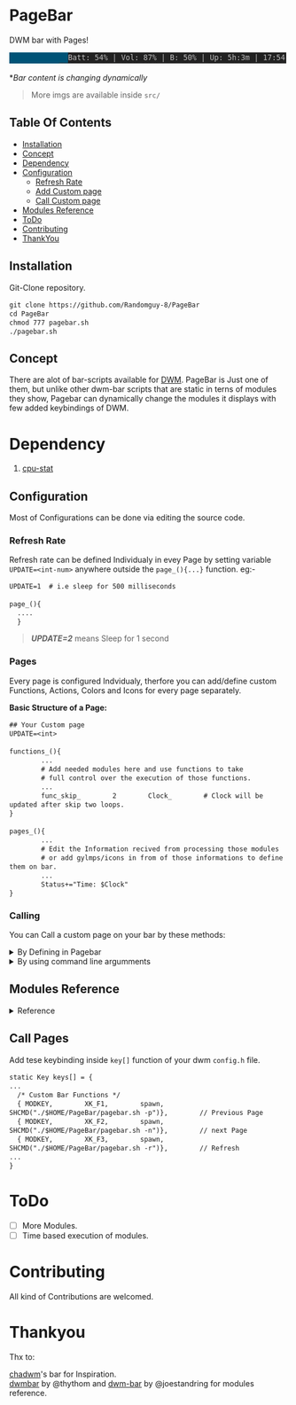 # PageBar
DWM bar with Pages!

<img src="https://github.com/Randomguy-8/PageBar/blob/main/src/pagebar.gif">

**Bar content is changing dynamically*

>More imgs are available inside ```src/```

## Table Of Contents
- [Installation](#installation)
- [Concept](#concept)
- [Dependency](#dependency)
- [Configuration](#configuration)
  - [Refresh Rate](#refresh-rate)
  - [Add Custom page](#pages)
  - [Call Custom page](#calling)
- [Modules Reference](#modules-reference)
- [ToDo](#todo)
- [Contributing](#contributing)
- [ThankYou](#thankyou)


## Installation
Git-Clone repository.

```
git clone https://github.com/Randomguy-8/PageBar
cd PageBar
chmod 777 pagebar.sh
./pagebar.sh
```

## Concept
There are alot of bar-scripts available for [DWM](dwm.suckless.org/). PageBar is Just one of them, but unlike other dwm-bar scripts that are static in terns of modules they show, Pagebar can dynamically change the modules it displays with few added keybindings of DWM.

# Dependency
1) [cpu-stat](https://github.com/vivaladav/cpu-stat)  

## Configuration
Most of Configurations can be done via editing the source code.<br>

### Refresh Rate
Refresh rate can be defined Individualy in evey Page by setting variable `UPDATE=<int-num>` anywhere outside the `page_(){...}` function.
eg:-
```
UPDATE=1  # i.e sleep for 500 milliseconds

page_(){
  ....
  }
```
> ***UPDATE=2***   means Sleep for 1 second

### Pages
Every page is configured Indvidualy, therfore you can add/define custom Functions, Actions, Colors and Icons for every page separately.<br>

**Basic Structure of a Page:**
```
## Your Custom page
UPDATE=<int>

functions_(){
        ...
        # Add needed modules here and use functions to take
        # full control over the execution of those functions.
        ...
        func_skip_        2        Clock_        # Clock will be updated after skip two loops.
}

pages_(){
        ...
        # Edit the Information recived from processing those modules
        # or add gylmps/icons in from of those informations to define them on bar.
        ...
        Status+="Time: $Clock"
}
````
### Calling

You can Call a custom page on your bar by these methods:
<details>
  <summary>By Defining in Pagebar</summary>

  <br>
Define the location of your Custom page inside Pagebar to make it easily accessible from anywhere.

eg:-
```
$ ls $HOME/PageBar/pages
page_main    page_clock    page_custom
```
pagebar.sh:-
```
...
Page_Name+=("$HOME/PageBar/pages/page_main")
Page_Name+=("$HOME/PageBar/pages/page_clock")
Page_Name+=("$HOME/PageBar/pages/page_custom")
...
now you can call your custom page from anywhere using ```pagebar.sh```.
```
</details>

<details>
<summary>By using command line argumments</summary>
<br>
  
```
$ ./pagebar.sh {location-of-custom-page}
```

</details>

## Modules Reference

<details>
  <summary>Reference</summary>
Todo...(Module are yet to be completed.)

</details>

## Call Pages
Add tese keybinding inside ```key[]``` function of your dwm `config.h` file.
```
static Key keys[] = {
...
  /* Custom Bar Functions */
  { MODKEY,        XK_F1,        spawn,        SHCMD("./$HOME/PageBar/pagebar.sh -p")},        // Previous Page
  { MODKEY,        XK_F2,        spawn,        SHCMD("./$HOME/PageBar/pagebar.sh -n")},        // next Page
  { MODKEY,        XK_F3,        spawn,        SHCMD("./$HOME/PageBar/pagebar.sh -r")},        // Refresh
...
}
```

# ToDo
- [ ] More Modules.
- [ ] Time based execution of modules.

# Contributing
All kind of Contributions are welcomed.

# Thankyou
Thx to:

[chadwm](https://github.com/siduck/chadwm)'s bar for Inspiration.<br>
[dwmbar](https://github.com/thytom/dwmbar) by @thythom and [dwm-bar](https://github.com/joestandring/dwm-bar) by @joestandring for modules reference.

